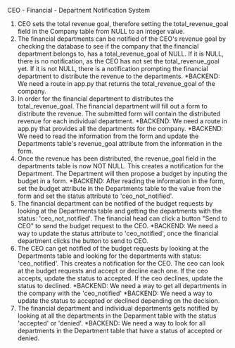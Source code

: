 CEO - Financial - Departnent Notification System


1. CEO sets the total revenue goal, therefore setting the total_revenue_goal field in the Company table from NULL to an integer value.
2. The financial departments can be notified of the CEO's revenue goal by checking the database to see if the company that the financial department belongs to, has a total_revenue_goal of NULL. If it is NULL, there is no notification, as the CEO has not set the total_revenue_goal yet. If it is not NULL, there is a notification prompting the financial department to distribute the revenue to the departments.
  *BACKEND: We need a route in app.py that returns the total_revenue_goal of the company.
3. In order for the financial department to distributes the total_revenue_goal.
The financial department will fill out a form to distribute the revenue.
The submitted form will contain the distributed revenue for each individual department.
  *BACKEND: We need a route in app.py that provides all the departments for the company.
  *BACKEND: We need to read the information from the form and update the Departments table's
  revenue_goal attribute from the information in the form.
4. Once the revenue has been distributed, the revenue_goal field in the departments table is
now NOT NULL. This creates a notification for the Department. The Department will then propose
a budget by inputing the budget in a form.
  *BACKEND: After reading the information in the form, set the budget attribute in the Departments
  table to the value from the form and set the status attribute to 'ceo_not_notified'.
5. The financial department can be notified of the budget requests by looking at the Departments
table and getting the departments with the status: 'ceo_not_notified'. The financial head can 
click a button "Send to CEO" to send the budget request to the CEO.
  *BACKEND: We need a way to update the status attribute to 'ceo_notified', once the financial department
  clicks the button to send to CEO.
6. The CEO can get notified of the budget requests by looking at the Departments table and looking for 
the departments with status: 'ceo_notified'. This creates a notification for the CEO. The ceo can 
look at the budget requests and accept or decline each one. If the ceo accepts, update the status to 
accepted. If the ceo declines, update the status to declined.
  *BACKEND: We need a way to get all departments in the company with the 'ceo_notified'
  *BACKEND: We need a way to update the status to accepted or declined depending on the decision.
7. The financial department and individual departments gets notified by looking at all the departments in the Deparment table
with the status 'accepted' or 'denied'.
  *BACKEND: We need a way to look for all departments in the Department table that have a status of accepted or denied.
